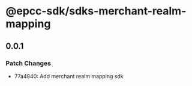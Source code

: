 # @epcc-sdk/sdks-merchant-realm-mapping

## 0.0.1

### Patch Changes

- 77a4840: Add merchant realm mapping sdk
